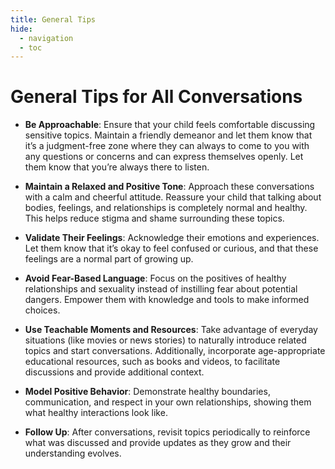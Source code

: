 ```yaml
---
title: General Tips
hide:
  - navigation
  - toc
---
```


# **General Tips for All Conversations**

- **Be Approachable**: Ensure that your child feels comfortable discussing sensitive topics. Maintain a friendly demeanor and let them know that it’s a judgment-free zone where they can always to come to you with any questions or concerns and can express themselves openly. Let them know that you’re always there to listen.

- **Maintain a Relaxed and Positive Tone**: Approach these conversations with a calm and cheerful attitude. Reassure your child that talking about bodies, feelings, and relationships is completely normal and healthy. This helps reduce stigma and shame surrounding these topics.

- **Validate Their Feelings**: Acknowledge their emotions and experiences. Let them know that it’s okay to feel confused or curious, and that these feelings are a normal part of growing up.

- **Avoid Fear-Based Language**: Focus on the positives of healthy relationships and sexuality instead of instilling fear about potential dangers. Empower them with knowledge and tools to make informed choices.

- **Use Teachable Moments and Resources**: Take advantage of everyday situations (like movies or news stories) to naturally introduce related topics and start conversations. Additionally, incorporate age-appropriate educational resources, such as books and videos, to facilitate discussions and provide additional context.

- **Model Positive Behavior**: Demonstrate healthy boundaries, communication, and respect in your own relationships, showing them what healthy interactions look like.

- **Follow Up**: After conversations, revisit topics periodically to reinforce what was discussed and provide updates as they grow and their understanding evolves.
